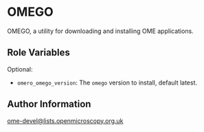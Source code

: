 OMEGO
=====

OMEGO, a utility for downloading and installing OME applications.


Role Variables
--------------

Optional:
- `omero_omego_version`: The `omego` version to install, default latest.


Author Information
------------------

ome-devel@lists.openmicroscopy.org.uk

